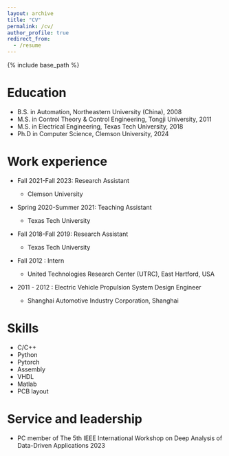 ```yaml
---
layout: archive
title: "CV"
permalink: /cv/
author_profile: true
redirect_from:
  - /resume
---
```


{% include base_path %}

Education
======
* B.S. in Automation, Northeastern University (China), 2008
* M.S. in Control Theory & Control Engineering, Tongji University, 2011
* M.S. in Electrical  Engineering, Texas Tech University, 2018
* Ph.D in Computer Science, Clemson University, 2024

Work experience
======
* Fall 2021-Fall 2023: Research Assistant
  * Clemson University
  <!-- * Duties included: Rowhammer detection, side-channel through mmWave sensing, EM side-channel  -->
  <!-- * Supervisor: Dr. Zhenkai Zhang -->

* Spring 2020-Summer 2021: Teaching Assistant
  * Texas Tech University
  <!-- * Duties included: Instructing a Lab, TA of Classes -->
  <!-- * Supervisor: Dr. Zhenkai Zhang -->

* Fall 2018-Fall 2019: Research Assistant
  * Texas Tech University

* Fall 2012  : Intern
  * United Technologies Research Center (UTRC), East Hartford, USA 

* 2011 - 2012 : Electric Vehicle Propulsion System Design Engineer
  * Shanghai Automotive Industry Corporation, Shanghai 

    

  
Skills
======
* C/C++
* Python
* Pytorch
* Assembly
* VHDL
* Matlab
* PCB layout 

<!-- 
Talks
======
  <ul>{% for post in site.talks %}
    {% include archive-single-talk-cv.html %}
  {% endfor %}</ul>
  
Teaching
======
  <ul>{% for post in site.teaching %}
    {% include archive-single-cv.html %}
  {% endfor %}</ul> -->
  
Service and leadership
======
* PC member of The 5th IEEE International Workshop on Deep Analysis of Data-Driven Applications 2023

